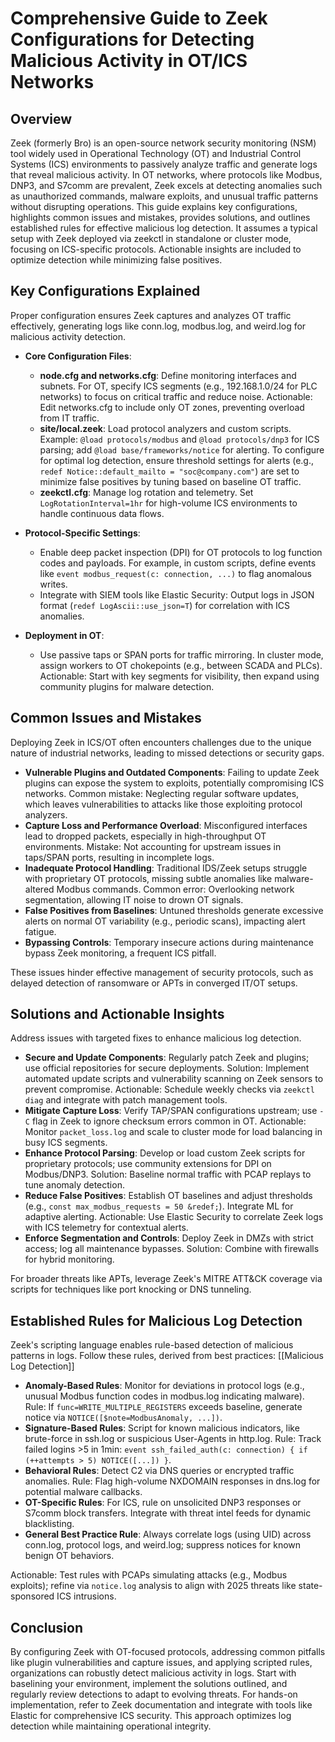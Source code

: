 # Comprehensive Guide to Zeek Configurations for Detecting Malicious Activity in OT/ICS Networks

## Overview
Zeek (formerly Bro) is an open-source network security monitoring (NSM) tool widely used in Operational Technology (OT) and Industrial Control Systems (ICS) environments to passively analyze traffic and generate logs that reveal malicious activity. In OT networks, where protocols like Modbus, DNP3, and S7comm are prevalent, Zeek excels at detecting anomalies such as unauthorized commands, malware exploits, and unusual traffic patterns without disrupting operations. This guide explains key configurations, highlights common issues and mistakes, provides solutions, and outlines established rules for effective malicious log detection. It assumes a typical setup with Zeek deployed via zeekctl in standalone or cluster mode, focusing on ICS-specific protocols. Actionable insights are included to optimize detection while minimizing false positives.

## Key Configurations Explained
Proper configuration ensures Zeek captures and analyzes OT traffic effectively, generating logs like conn.log, modbus.log, and weird.log for malicious activity detection.

- **Core Configuration Files**:
  - **node.cfg and networks.cfg**: Define monitoring interfaces and subnets. For OT, specify ICS segments (e.g., 192.168.1.0/24 for PLC networks) to focus on critical traffic and reduce noise. Actionable: Edit networks.cfg to include only OT zones, preventing overload from IT traffic.
  - **site/local.zeek**: Load protocol analyzers and custom scripts. Example: `@load protocols/modbus` and `@load protocols/dnp3` for ICS parsing; add `@load base/frameworks/notice` for alerting. To configure for optimal log detection, ensure threshold settings for alerts (e.g., `redef Notice::default_mailto = "soc@company.com"`) are set to minimize false positives by tuning based on baseline OT traffic.
  - **zeekctl.cfg**: Manage log rotation and telemetry. Set `LogRotationInterval=1hr` for high-volume ICS environments to handle continuous data flows.

- **Protocol-Specific Settings**:
  - Enable deep packet inspection (DPI) for OT protocols to log function codes and payloads. For example, in custom scripts, define events like `event modbus_request(c: connection, ...)` to flag anomalous writes.
  - Integrate with SIEM tools like Elastic Security: Output logs in JSON format (`redef LogAscii::use_json=T`) for correlation with ICS anomalies.

- **Deployment in OT**:
  - Use passive taps or SPAN ports for traffic mirroring. In cluster mode, assign workers to OT chokepoints (e.g., between SCADA and PLCs). Actionable: Start with key segments for visibility, then expand using community plugins for malware detection.

## Common Issues and Mistakes
Deploying Zeek in ICS/OT often encounters challenges due to the unique nature of industrial networks, leading to missed detections or security gaps.

- **Vulnerable Plugins and Outdated Components**: Failing to update Zeek plugins can expose the system to exploits, potentially compromising ICS networks. Common mistake: Neglecting regular software updates, which leaves vulnerabilities to attacks like those exploiting protocol analyzers.
- **Capture Loss and Performance Overload**: Misconfigured interfaces lead to dropped packets, especially in high-throughput OT environments. Mistake: Not accounting for upstream issues in taps/SPAN ports, resulting in incomplete logs.
- **Inadequate Protocol Handling**: Traditional IDS/Zeek setups struggle with proprietary OT protocols, missing subtle anomalies like malware-altered Modbus commands. Common error: Overlooking network segmentation, allowing IT noise to drown OT signals.
- **False Positives from Baselines**: Untuned thresholds generate excessive alerts on normal OT variability (e.g., periodic scans), impacting alert fatigue.
- **Bypassing Controls**: Temporary insecure actions during maintenance bypass Zeek monitoring, a frequent ICS pitfall.

These issues hinder effective management of security protocols, such as delayed detection of ransomware or APTs in converged IT/OT setups.

## Solutions and Actionable Insights
Address issues with targeted fixes to enhance malicious log detection.

- **Secure and Update Components**: Regularly patch Zeek and plugins; use official repositories for secure deployments. Solution: Implement automated update scripts and vulnerability scanning on Zeek sensors to prevent compromise. Actionable: Schedule weekly checks via `zeekctl diag` and integrate with patch management tools.
- **Mitigate Capture Loss**: Verify TAP/SPAN configurations upstream; use `-C` flag in Zeek to ignore checksum errors common in OT. Actionable: Monitor `packet_loss.log` and scale to cluster mode for load balancing in busy ICS segments.
- **Enhance Protocol Parsing**: Develop or load custom Zeek scripts for proprietary protocols; use community extensions for DPI on Modbus/DNP3. Solution: Baseline normal traffic with PCAP replays to tune anomaly detection.
- **Reduce False Positives**: Establish OT baselines and adjust thresholds (e.g., `const max_modbus_requests = 50 &redef;`). Integrate ML for adaptive alerting. Actionable: Use Elastic Security to correlate Zeek logs with ICS telemetry for contextual alerts.
- **Enforce Segmentation and Controls**: Deploy Zeek in DMZs with strict access; log all maintenance bypasses. Solution: Combine with firewalls for hybrid monitoring.

For broader threats like APTs, leverage Zeek's MITRE ATT&CK coverage via scripts for techniques like port knocking or DNS tunneling.

## Established Rules for Malicious Log Detection
Zeek's scripting language enables rule-based detection of malicious patterns in logs. Follow these rules, derived from best practices:
[[Malicious Log Detection]]
- **Anomaly-Based Rules**: Monitor for deviations in protocol logs (e.g., unusual Modbus function codes in modbus.log indicating malware). Rule: If `func=WRITE_MULTIPLE_REGISTERS` exceeds baseline, generate notice via `NOTICE([$note=ModbusAnomaly, ...])`.
- **Signature-Based Rules**: Script for known malicious indicators, like brute-force in ssh.log or suspicious User-Agents in http.log. Rule: Track failed logins >5 in 1min: `event ssh_failed_auth(c: connection) { if (++attempts > 5) NOTICE([...]) }`.
- **Behavioral Rules**: Detect C2 via DNS queries or encrypted traffic anomalies. Rule: Flag high-volume NXDOMAIN responses in dns.log for potential malware callbacks.
- **OT-Specific Rules**: For ICS, rule on unsolicited DNP3 responses or S7comm block transfers. Integrate with threat intel feeds for dynamic blacklisting.
- **General Best Practice Rule**: Always correlate logs (using UID) across conn.log, protocol logs, and weird.log; suppress notices for known benign OT behaviors.

Actionable: Test rules with PCAPs simulating attacks (e.g., Modbus exploits); refine via `notice.log` analysis to align with 2025 threats like state-sponsored ICS intrusions.

## Conclusion
By configuring Zeek with OT-focused protocols, addressing common pitfalls like plugin vulnerabilities and capture issues, and applying scripted rules, organizations can robustly detect malicious activity in logs. Start with baselining your environment, implement the solutions outlined, and regularly review detections to adapt to evolving threats. For hands-on implementation, refer to Zeek documentation and integrate with tools like Elastic for comprehensive ICS security. This approach optimizes log detection while maintaining operational integrity.